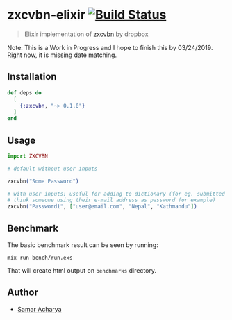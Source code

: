 # zxcvbn-elixir [![Build Status](https://travis-ci.org/techgaun/zxcvbn-elixir.svg?branch=master)](https://travis-ci.org/techgaun/zxcvbn-elixir)

> Elixir implementation of [zxcvbn](https://github.com/dropbox/zxcvbn) by dropbox

Note: This is a Work in Progress and I hope to finish this by 03/24/2019. Right now, it is missing date matching.

## Installation

```elixir
def deps do
  [
    {:zxcvbn, "~> 0.1.0"}
  ]
end
```

## Usage

```elixir
import ZXCVBN

# default without user inputs

zxcvbn("Some Password")

# with user inputs; useful for adding to dictionary (for eg. submitted form inputs;
# think someone using their e-mail address as password for example)
zxcvbn("Password1", ["user@email.com", "Nepal", "Kathmandu"])
```

## Benchmark

The basic benchmark result can be seen by running:

```shell
mix run bench/run.exs
```

That will create html output on `benchmarks` directory.

## Author

- [Samar Acharya](https://github.com/techgaun)
